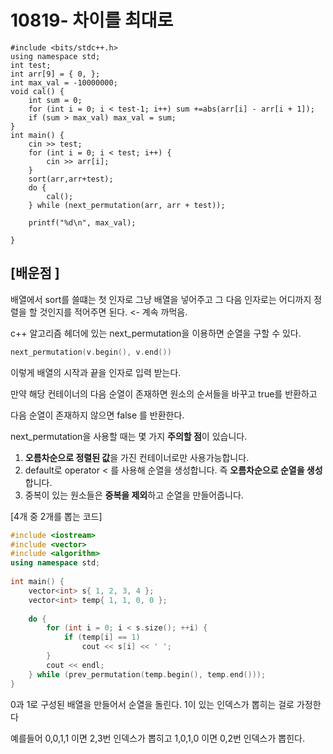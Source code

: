 # 10819- 차이를 최대로

```
#include <bits/stdc++.h>
using namespace std;
int test;
int arr[9] = { 0, };
int max_val = -10000000;
void cal() {
	int sum = 0;
	for (int i = 0; i < test-1; i++) sum +=abs(arr[i] - arr[i + 1]);
	if (sum > max_val) max_val = sum;
}
int main() {
	cin >> test;
	for (int i = 0; i < test; i++) {
		cin >> arr[i];
	}
	sort(arr,arr+test);
	do {
		cal();
	} while (next_permutation(arr, arr + test));
	
	printf("%d\n", max_val);

}
```

## [배운점 ]

배열에서 sort를 쓸떄는 첫 인자로 그냥 배열을 넣어주고 그 다음 인자로는 어디까지 정렬을 할 것인지를 적어주면 된다. <- 계속 까먹음.



c++ 알고리즘 헤더에 있는 next_permutation을 이용하면 순열을 구할 수 있다.

```c++
next_permutation(v.begin(), v.end())
```

이렇게 배열의 시작과 끝을 인자로 입력 받는다. 

만약 해당 컨테이너의 다음 순열이 존재하면 원소의 순서들을 바꾸고 true를 반환하고

다음 순열이 존재하지 않으면 false 를 반환한다.

next_permutation을 사용할 때는 몇 가지 **주의할 점**이 있습니다. 

1. **오름차순으로 정렬된 값**을 가진 컨테이너로만 사용가능합니다.
2. default로 operator < 를 사용해 순열을 생성합니다. 즉 **오름차순으로 순열을 생성**합니다. 
3. 중복이 있는 원소들은 **중복을 제외**하고 순열을 만들어줍니다. 





[4개 중 2개를 뽑는 코드]

```c++
#include <iostream>
#include <vector>
#include <algorithm>
using namespace std;
 
int main() {
    vector<int> s{ 1, 2, 3, 4 };
    vector<int> temp{ 1, 1, 0, 0 };
 
    do {
        for (int i = 0; i < s.size(); ++i) {
            if (temp[i] == 1)
                cout << s[i] << ' ';
        }
        cout << endl;
    } while (prev_permutation(temp.begin(), temp.end()));
}


```

0과 1로 구성된 배열을 만들어서 순열을 돌린다. 1이 있는 인덱스가 뽑히는 걸로 가정한다

예를들어 0,0,1,1 이면 2,3번 인덱스가 뽑히고 1,0,1,0 이면 0,2번 인덱스가 뽑힌다.